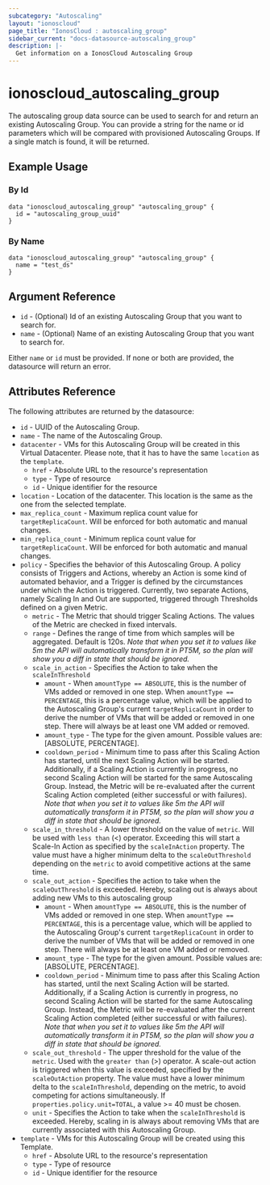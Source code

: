 ```yaml
---
subcategory: "Autoscaling"
layout: "ionoscloud"
page_title: "IonosCloud : autoscaling_group"
sidebar_current: "docs-datasource-autoscaling_group"
description: |-
  Get information on a IonosCloud Autoscaling Group
---
```


# ionoscloud\_autoscaling_group

The autoscaling group data source can be used to search for and return an existing Autoscaling Group. You can provide a string for the name or id parameters which will be compared with provisioned Autoscaling Groups. If a single match is found, it will be returned.

## Example Usage

### By Id
```hcl
data "ionoscloud_autoscaling_group" "autoscaling_group" {
  id = "autoscaling_group_uuid"
}
```

### By Name
```hcl
data "ionoscloud_autoscaling_group" "autoscaling_group" {
  name = "test_ds"
}
```

## Argument Reference

* `id` - (Optional) Id of an existing Autoscaling Group that you want to search for.
* `name` - (Optional) Name of an existing Autoscaling Group that you want to search for.

Either `name` or `id` must be provided. If none or both are provided, the datasource will return an error.

## Attributes Reference

The following attributes are returned by the datasource:


* `id` - UUID of the Autoscaling Group.
* `name` - The name of the Autoscaling Group.
* `datacenter` - VMs for this Autoscaling Group will be created in this Virtual Datacenter. Please note, that it has to have the same `location` as the `template`.
    * `href` - Absolute URL to the resource's representation
    * `type` - Type of resource
    * `id` - Unique identifier for the resource
* `location` - Location of the datacenter. This location is the same as the one from the selected template.
* `max_replica_count` - Maximum replica count value for `targetReplicaCount`. Will be enforced for both automatic and manual changes.
* `min_replica_count` - Minimum replica count value for `targetReplicaCount`. Will be enforced for both automatic and manual changes.
* `policy` - Specifies the behavior of this Autoscaling Group. A policy consists of Triggers and Actions, whereby an Action is some kind of automated behavior, and a Trigger is defined by the circumstances under which the Action is triggered. Currently, two separate Actions, namely Scaling In and Out are supported, triggered through Thresholds defined on a given Metric.
    * `metric` - The Metric that should trigger Scaling Actions. The values of the Metric are checked in fixed intervals.
    * `range` - Defines the range of time from which samples will be aggregated. Default is 120s.
      *Note that when you set it to values like 5m the API will automatically transform it in PT5M, so the plan will show you a diff in state that should be ignored.*
    * `scale_in_action` - Specifies the Action to take when the `scaleInThreshold`
        * `amount` - When `amountType == ABSOLUTE`, this is the number of VMs added or removed in one step. When `amountType == PERCENTAGE`, this is a percentage value, which will be applied to the Autoscaling Group's current `targetReplicaCount` in order to derive the number of VMs that will be added or removed in one step. There will always be at least one VM added or removed.
        * `amount_type` - The type for the given amount. Possible values are: [ABSOLUTE, PERCENTAGE].
        * `cooldown_period` - Minimum time to pass after this Scaling Action has started, until the next Scaling Action will be started. Additionally, if a Scaling Action is currently in progress, no second Scaling Action will be started for the same Autoscaling Group. Instead, the Metric will be re-evaluated after the current Scaling Action completed (either successful or with failures).
          *Note that when you set it to values like 5m the API will automatically transform it in PT5M, so the plan will show you a diff in state that should be ignored.*
    * `scale_in_threshold` - A lower threshold on the value of `metric`. Will be used with `less than` (<) operator. Exceeding this will start a Scale-In Action as specified by the `scaleInAction` property. The value must have a higher minimum delta to the `scaleOutThreshold` depending on the `metric` to avoid competitive actions at the same time.
    * `scale_out_action` - Specifies the action to take when the `scaleOutThreshold` is exceeded. Hereby, scaling out is always about adding new VMs to this autoscaling group
        * `amount` - When `amountType == ABSOLUTE`, this is the number of VMs added or removed in one step. When `amountType == PERCENTAGE`, this is a percentage value, which will be applied to the Autoscaling Group's current `targetReplicaCount` in order to derive the number of VMs that will be added or removed in one step. There will always be at least one VM added or removed.
        * `amount_type` - The type for the given amount. Possible values are: [ABSOLUTE, PERCENTAGE].
        * `cooldown_period` - Minimum time to pass after this Scaling Action has started, until the next Scaling Action will be started. Additionally, if a Scaling Action is currently in progress, no second Scaling Action will be started for the same Autoscaling Group. Instead, the Metric will be re-evaluated after the current Scaling Action completed (either successful or with failures).
          *Note that when you set it to values like 5m the API will automatically transform it in PT5M, so the plan will show you a diff in state that should be ignored.*
    * `scale_out_threshold` - The upper threshold for the value of the `metric`. Used with the `greater than` (>) operator. A scale-out action is triggered when this value is exceeded, specified by the `scaleOutAction` property. The value must have a lower minimum delta to the `scaleInThreshold`, depending on the metric, to avoid competing for actions simultaneously. If `properties.policy.unit=TOTAL`, a value >= 40 must be chosen.
    * `unit` - Specifies the Action to take when the `scaleInThreshold` is exceeded. Hereby, scaling in is always about removing VMs that are currently associated with this Autoscaling Group.
* `template` - VMs for this Autoscaling Group will be created using this Template.
    * `href` - Absolute URL to the resource's representation
    * `type` - Type of resource
    * `id` - Unique identifier for the resource